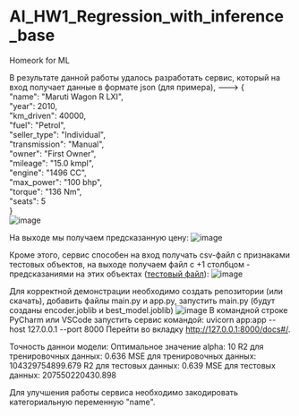 # AI_HW1_Regression_with_inference_base
Homeork for ML

В результате данной работы удалось разработать сервис, который на вход получает данные в формате json (для примера), --->
{<br/>
  "name": "Maruti Wagon R LXI",<br/>
  "year": 2010,<br/>
  "km_driven": 40000,<br/>
  "fuel": "Petrol",<br/>
  "seller_type": "Individual",<br/>
  "transmission": "Manual",<br/>
  "owner": "First Owner",<br/>
  "mileage": "15.0 kmpl",<br/>
  "engine": "1496 CC",<br/>
  "max_power": "100 bhp",<br/>
  "torque": "136 Nm",<br/>
  "seats": 5<br/>
}<br/>
![image](https://github.com/user-attachments/assets/c22e06a0-5036-47b3-a91b-3fc183388892)

На выходе мы получаем предсказанную цену:
![image](https://github.com/user-attachments/assets/7859961f-4bd1-4d4f-8659-ebdeb4678072)

Кроме этого, сервис способен на вход получать csv-файл с признаками тестовых объектов, на выходе получаем файл с +1 столбцом - предсказаниями на этих объектах ([тестовый файл](https://github.com/sidorov-ka/AI_HW1_Regression_with_inference_base/blob/master/cars_without_selling_price.csv)):
![image](https://github.com/user-attachments/assets/a9b2e6d1-bbff-4eb3-a61c-341352cd409c)

Для корректной демонстрации необходимо создать репозитории (или скачать), добавить файлы main.py и app.py, запустить main.py (будут созданы encoder.joblib и best_model.joblib)
![image](https://github.com/user-attachments/assets/64a8b7f3-8e91-482f-adaa-dd487fd2ae21)
В командной строке PyCharm или VSCode запустить сервис командой: uvicorn app:app --host 127.0.0.1 --port 8000
Перейти во вкладку http://127.0.0.1:8000/docs#/.

Точность даннои модели:
Оптимальное значение alpha: 10
R2 для тренировочных данных: 0.636
MSE для тренировочных данных: 104329754899.679
R2 для тестовых данных: 0.639
MSE для тестовых данных: 207550220430.898

Для улучшения работы сервиса необходимо закодировать категориальную переменную "name".
